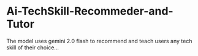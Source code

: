 # Ai-TechSkill-Recommeder-and-Tutor
The model uses gemini 2.0 flash to recommend and teach users any tech skill of their choice...
